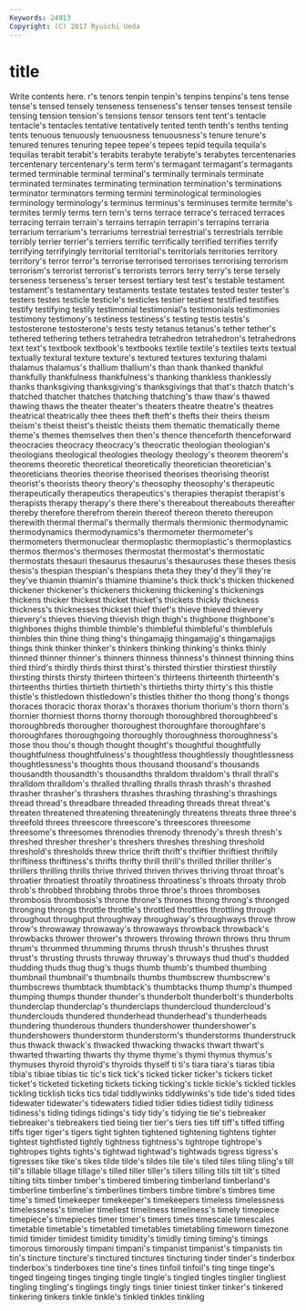 ```yaml
---
Keywords: 24913 
Copyright: (C) 2017 Ryuichi Ueda
---
```


# title

Write contents here.
r's tenors tenpin tenpin's
tenpins tenpins's tens tense tense's tensed tensely tenseness tenseness's tenser
tenses tensest tensile tensing tension tension's tensions tensor tensors tent
tent's tentacle tentacle's tentacles tentative tentatively tented tenth tenth's tenths
tenting tents tenuous tenuously tenuousness tenuousness's tenure tenure's tenured tenures
tenuring tepee tepee's tepees tepid tequila tequila's tequilas terabit terabit's
terabits terabyte terabyte's terabytes tercentenaries tercentenary tercentenary's term term's termagant
termagant's termagants termed terminable terminal terminal's terminally terminals terminate terminated
terminates terminating termination termination's terminations terminator terminators terming termini terminological
terminologies terminology terminology's terminus terminus's terminuses termite termite's termites termly
terms tern tern's terns terrace terrace's terraced terraces terracing terrain
terrain's terrains terrapin terrapin's terrapins terraria terrarium terrarium's terrariums terrestrial
terrestrial's terrestrials terrible terribly terrier terrier's terriers terrific terrifically terrified
terrifies terrify terrifying terrifyingly territorial territorial's territorials territories territory territory's
terror terror's terrorise terrorised terrorises terrorising terrorism terrorism's terrorist terrorist's
terrorists terrors terry terry's terse tersely terseness terseness's terser tersest
tertiary test test's testable testament testament's testamentary testaments testate testates
tested tester tester's testers testes testicle testicle's testicles testier testiest
testified testifies testify testifying testily testimonial testimonial's testimonials testimonies testimony
testimony's testiness testiness's testing testis testis's testosterone testosterone's tests testy
tetanus tetanus's tether tether's tethered tethering tethers tetrahedra tetrahedron tetrahedron's
tetrahedrons text text's textbook textbook's textbooks textile textile's textiles texts
textual textually textural texture texture's textured textures texturing thalami thalamus
thalamus's thallium thallium's than thank thanked thankful thankfully thankfulness thankfulness's
thanking thankless thanklessly thanks thanksgiving thanksgiving's thanksgivings that that's thatch
thatch's thatched thatcher thatches thatching thatching's thaw thaw's thawed thawing
thaws the theater theater's theaters theatre theatre's theatres theatrical theatrically
thee thees theft theft's thefts their theirs theism theism's theist
theist's theistic theists them thematic thematically theme theme's themes themselves
then then's thence thenceforth thenceforward theocracies theocracy theocracy's theocratic theologian
theologian's theologians theological theologies theology theology's theorem theorem's theorems theoretic
theoretical theoretically theoretician theoretician's theoreticians theories theorise theorised theorises theorising
theorist theorist's theorists theory theory's theosophy theosophy's therapeutic therapeutically therapeutics
therapeutics's therapies therapist therapist's therapists therapy therapy's there there's thereabout
thereabouts thereafter thereby therefore therefrom therein thereof thereon thereto thereupon
therewith thermal thermal's thermally thermals thermionic thermodynamic thermodynamics thermodynamics's thermometer
thermometer's thermometers thermonuclear thermoplastic thermoplastic's thermoplastics thermos thermos's thermoses thermostat
thermostat's thermostatic thermostats thesauri thesaurus thesaurus's thesauruses these theses thesis
thesis's thespian thespian's thespians theta they they'd they'll they're they've
thiamin thiamin's thiamine thiamine's thick thick's thicken thickened thickener thickener's
thickeners thickening thickening's thickenings thickens thicker thickest thicket thicket's thickets
thickly thickness thickness's thicknesses thickset thief thief's thieve thieved thievery
thievery's thieves thieving thievish thigh thigh's thighbone thighbone's thighbones thighs
thimble thimble's thimbleful thimbleful's thimblefuls thimbles thin thine thing thing's
thingamajig thingamajig's thingamajigs things think thinker thinker's thinkers thinking thinking's
thinks thinly thinned thinner thinner's thinners thinness thinness's thinnest thinning
thins third third's thirdly thirds thirst thirst's thirsted thirstier thirstiest
thirstily thirsting thirsts thirsty thirteen thirteen's thirteens thirteenth thirteenth's thirteenths
thirties thirtieth thirtieth's thirtieths thirty thirty's this thistle thistle's thistledown
thistledown's thistles thither tho thong thong's thongs thoraces thoracic thorax
thorax's thoraxes thorium thorium's thorn thorn's thornier thorniest thorns thorny
thorough thoroughbred thoroughbred's thoroughbreds thorougher thoroughest thoroughfare thoroughfare's thoroughfares thoroughgoing
thoroughly thoroughness thoroughness's those thou thou's though thought thought's thoughtful
thoughtfully thoughtfulness thoughtfulness's thoughtless thoughtlessly thoughtlessness thoughtlessness's thoughts thous thousand
thousand's thousands thousandth thousandth's thousandths thraldom thraldom's thrall thrall's thralldom
thralldom's thralled thralling thralls thrash thrash's thrashed thrasher thrasher's thrashers
thrashes thrashing thrashing's thrashings thread thread's threadbare threaded threading threads
threat threat's threaten threatened threatening threateningly threatens threats three three's
threefold threes threescore threescore's threescores threesome threesome's threesomes threnodies threnody
threnody's thresh thresh's threshed thresher thresher's threshers threshes threshing threshold
threshold's thresholds threw thrice thrift thrift's thriftier thriftiest thriftily thriftiness
thriftiness's thrifts thrifty thrill thrill's thrilled thriller thriller's thrillers thrilling
thrills thrive thrived thriven thrives thriving throat throat's throatier throatiest
throatily throatiness throatiness's throats throaty throb throb's throbbed throbbing throbs
throe throe's throes thromboses thrombosis thrombosis's throne throne's thrones throng
throng's thronged thronging throngs throttle throttle's throttled throttles throttling through
throughout throughput throughway throughway's throughways throve throw throw's throwaway throwaway's
throwaways throwback throwback's throwbacks thrower thrower's throwers throwing thrown throws
thru thrum thrum's thrummed thrumming thrums thrush thrush's thrushes thrust
thrust's thrusting thrusts thruway thruway's thruways thud thud's thudded thudding
thuds thug thug's thugs thumb thumb's thumbed thumbing thumbnail thumbnail's
thumbnails thumbs thumbscrew thumbscrew's thumbscrews thumbtack thumbtack's thumbtacks thump thump's
thumped thumping thumps thunder thunder's thunderbolt thunderbolt's thunderbolts thunderclap thunderclap's
thunderclaps thundercloud thundercloud's thunderclouds thundered thunderhead thunderhead's thunderheads thundering thunderous
thunders thundershower thundershower's thundershowers thunderstorm thunderstorm's thunderstorms thunderstruck thus thwack
thwack's thwacked thwacking thwacks thwart thwart's thwarted thwarting thwarts thy
thyme thyme's thymi thymus thymus's thymuses thyroid thyroid's thyroids thyself
ti ti's tiara tiara's tiaras tibia tibia's tibiae tibias tic
tic's tick tick's ticked ticker ticker's tickers ticket ticket's ticketed
ticketing tickets ticking ticking's tickle tickle's tickled tickles tickling ticklish
ticks tics tidal tiddlywinks tiddlywinks's tide tide's tided tides tidewater
tidewater's tidewaters tidied tidier tidies tidiest tidily tidiness tidiness's tiding
tidings tidings's tidy tidy's tidying tie tie's tiebreaker tiebreaker's tiebreakers
tied tieing tier tier's tiers ties tiff tiff's tiffed tiffing
tiffs tiger tiger's tigers tight tighten tightened tightening tightens tighter
tightest tightfisted tightly tightness tightness's tightrope tightrope's tightropes tights tights's
tightwad tightwad's tightwads tigress tigress's tigresses tike tike's tikes tilde
tilde's tildes tile tile's tiled tiles tiling tiling's till till's
tillable tillage tillage's tilled tiller tiller's tillers tilling tills tilt
tilt's tilted tilting tilts timber timber's timbered timbering timberland timberland's
timberline timberline's timberlines timbers timbre timbre's timbres time time's timed
timekeeper timekeeper's timekeepers timeless timelessness timelessness's timelier timeliest timeliness timeliness's
timely timepiece timepiece's timepieces timer timer's timers times timescale timescales
timetable timetable's timetabled timetables timetabling timeworn timezone timid timider timidest
timidity timidity's timidly timing timing's timings timorous timorously timpani timpani's
timpanist timpanist's timpanists tin tin's tincture tincture's tinctured tinctures tincturing
tinder tinder's tinderbox tinderbox's tinderboxes tine tine's tines tinfoil tinfoil's
ting tinge tinge's tinged tingeing tinges tinging tingle tingle's tingled
tingles tinglier tingliest tingling tingling's tinglings tingly tings tinier tiniest
tinker tinker's tinkered tinkering tinkers tinkle tinkle's tinkled tinkles tinkling

